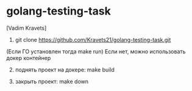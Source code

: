 # golang-testing-task

[Vadim Kravets]

1. git clone https://github.com/Kravets21/golang-testing-task.git

(Если ГО установлен тогда make run)
Если нет, можно использовать докер контейнер

2. поднять проект на докере:
make build

3. закрыть проект:
make down


